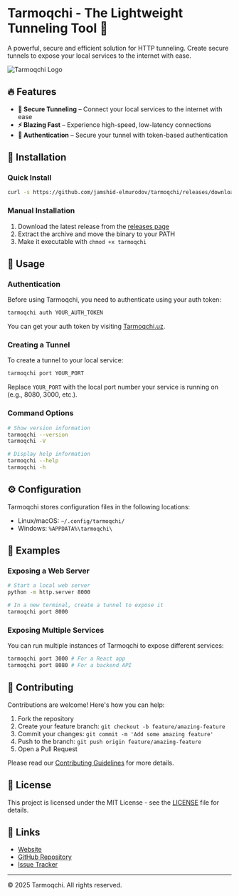 # Tarmoqchi - The Lightweight Tunneling Tool 🚀

A powerful, secure and efficient solution for HTTP tunneling. Create secure tunnels to expose your local services to the internet with ease.

![Tarmoqchi Logo](https://pub-efb2bbde7206420692920475ba73046f.r2.dev/logo.png)

## 🔥 Features

- **🔗 Secure Tunneling** – Connect your local services to the internet with ease
- **⚡ Blazing Fast** – Experience high-speed, low-latency connections
- **🔐 Authentication** – Secure your tunnel with token-based authentication

## 🚀 Installation

### Quick Install

```bash
curl -s https://github.com/jamshid-elmurodov/tarmoqchi/releases/download/Tarmoqchi-1.0.0/install.sh | bash
```

### Manual Installation

1. Download the latest release from the [releases page](https://github.com/jamshid-elmurodov/tarmoqchi/releases)
2. Extract the archive and move the binary to your PATH
3. Make it executable with `chmod +x tarmoqchi`

## 🔧 Usage

### Authentication

Before using Tarmoqchi, you need to authenticate using your auth token:

```bash
tarmoqchi auth YOUR_AUTH_TOKEN
```

You can get your auth token by visiting [Tarmoqchi.uz](https://tarmoqchi.uz/auth/token).

### Creating a Tunnel

To create a tunnel to your local service:

```bash
tarmoqchi port YOUR_PORT
```

Replace `YOUR_PORT` with the local port number your service is running on (e.g., 8080, 3000, etc.).

### Command Options

```bash
# Show version information
tarmoqchi --version
tarmoqchi -V

# Display help information
tarmoqchi --help
tarmoqchi -h
```

## ⚙️ Configuration

Tarmoqchi stores configuration files in the following locations:

- Linux/macOS: `~/.config/tarmoqchi/`
- Windows: `%APPDATA%\tarmoqchi\`

## 📝 Examples

### Exposing a Web Server

```bash
# Start a local web server
python -m http.server 8000

# In a new terminal, create a tunnel to expose it
tarmoqchi port 8000
```

### Exposing Multiple Services

You can run multiple instances of Tarmoqchi to expose different services:

```bash
tarmoqchi port 3000 # For a React app
tarmoqchi port 8080 # For a backend API
```

## 🤝 Contributing

Contributions are welcome! Here's how you can help:

1. Fork the repository
2. Create your feature branch: `git checkout -b feature/amazing-feature`
3. Commit your changes: `git commit -m 'Add some amazing feature'`
4. Push to the branch: `git push origin feature/amazing-feature`
5. Open a Pull Request

Please read our [Contributing Guidelines](https://github.com/jamshid-elmurodov/tarmoqchi/blob/main/CONTRIBUTING.md) for more details.

## 📄 License

This project is licensed under the MIT License - see the [LICENSE](https://github.com/jamshid-elmurodov/tarmoqchi/blob/main/LICENSE) file for details.

## 🔗 Links

- [Website](https://tarmoqchi.uz)
- [GitHub Repository](https://github.com/jamshid-elmurodov/tarmoqchi)
- [Issue Tracker](https://github.com/jamshid-elmurodov/tarmoqchi/issues)

---

© 2025 Tarmoqchi. All rights reserved.
